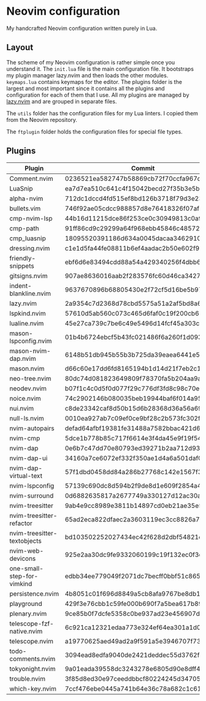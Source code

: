 # Neovim configuration

My handcrafted Neovim configuration written purely in Lua.

## Layout

The scheme of my Neovim configuration is rather simple once you understand it.
The `init.lua` file is the main configuration file. It bootstraps my plugin
manager lazy.nvim and then loads the other modules. `keymaps.lua` contains
keymaps for the editor. The plugins folder is the largest and most important
since it contains all the plugins and configuration for each of them that I use.
All my plugins are managed by [lazy.nvim](https://github.com/folke/lazy.nvim)
and are grouped in separate files.

The `utils` folder has the configuration files for my Lua linters. I copied them
from the Neovim repository.

The `ftplugin` folder holds the configuration files for special file types.

## Plugins

<!--plugin start-->

| Plugin                      | Commit                                   |
| --------------------------- | ---------------------------------------- |
| Comment.nvim                | 0236521ea582747b58869cb72f70ccfa967d2e89 |
| LuaSnip                     | ea7d7ea510c641c4f15042becd27f35b3e5b3c2b |
| alpha-nvim                  | 712dc1dccd4fd515ef8bd126b3718f79d3e23b0d |
| bullets.vim                 | 746f92ae05cdcc988857d8e76418326f07af9494 |
| cmp-nvim-lsp                | 44b16d11215dce86f253ce0c30949813c0a90765 |
| cmp-path                    | 91ff86cd9c29299a64f968ebb45846c485725f23 |
| cmp_luasnip                 | 18095520391186d634a0045dacaa346291096566 |
| dressing.nvim               | c1e1d5fa44fe08811b6ef4aadac2b50e602f9504 |
| friendly-snippets           | ebf6d6e83494cdd88a54a429340256f4dbb6a052 |
| gitsigns.nvim               | 907ae8636016aab2f283576fc60d46ca3427e579 |
| indent-blankline.nvim       | 9637670896b68805430e2f72cf5d16be5b97a22a |
| lazy.nvim                   | 2a9354c7d2368d78cbd5575a51a2af5bd8a6ad01 |
| lspkind.nvim                | 57610d5ab560c073c465d6faf0c19f200cb67e6e |
| lualine.nvim                | 45e27ca739c7be6c49e5496d14fcf45a303c3a63 |
| mason-lspconfig.nvim        | 01b4b6724ebcf5b43fc021486f6a260f1d09311e |
| mason-nvim-dap.nvim         | 6148b51db945b55b3b725da39eaea6441e59dff8 |
| mason.nvim                  | d66c60e17dd6fd8165194b1d14d21f7eb2c1697a |
| neo-tree.nvim               | 80dc74d081823649809f78370fa5b204aa9a853a |
| neodev.nvim                 | b07f1c4c0d5f0d077f29c776df3fd8c98c70e2f7 |
| noice.nvim                  | 74c2902146b080035beb19944baf6f014a954720 |
| nui.nvim                    | c8de23342caf8d50b15d6b28368d36a56a69d76f |
| null-ls.nvim                | 0010ea927ab7c09ef0ce9bf28c2b573fc302f5a7 |
| nvim-autopairs              | defad64afbf19381fe31488a7582bbac421d6e38 |
| nvim-cmp                    | 5dce1b778b85c717f6614e3f4da45e9f19f54435 |
| nvim-dap                    | 0e6b7c47dd70e80793ed39271b2aa712d9366dbc |
| nvim-dap-ui                 | 34160a7ce6072ef332f350ae1d4a6a501daf0159 |
| nvim-dap-virtual-text       | 57f1dbd0458dd84a286b27768c142e1567f3ce3b |
| nvim-lspconfig              | 57139c690dc8d594b2f9de8d1e609f2854a4fe45 |
| nvim-surround               | 0d6882635817a2677749a330127d12ac30a4f3c8 |
| nvim-treesitter             | 9ab4e9cc8989e3811b14897cd0eb21ae35e5541e |
| nvim-treesitter-refactor    | 65ad2eca822dfaec2a3603119ec3cc8826a7859e |
| nvim-treesitter-textobjects | bd103502252027434ec42f628d2dbf54821d4ce6 |
| nvim-web-devicons           | 925e2aa30dc9fe9332060199c19f132ec0f3d493 |
| one-small-step-for-vimkind  | edbb34ee779049f2071dc7becff0bbf51c865906 |
| persistence.nvim            | 4b8051c01f696d8849a5cb8afa9767be8db16e40 |
| playground                  | 429f3e76cbb1c59fe000b690f7a5bea617b890c0 |
| plenary.nvim                | 9ce85b0f7dcfe5358c0be937ad23e456907d410b |
| telescope-fzf-native.nvim   | 6c921ca12321edaa773e324ef64ea301a1d0da62 |
| telescope.nvim              | a19770625aed49ad2a9f591a5e3946707f7359f6 |
| todo-comments.nvim          | 3094ead8edfa9040de2421deddec55d3762f64d1 |
| tokyonight.nvim             | 9a01eada39558dc3243278e6805d90e8dff45dc0 |
| trouble.nvim                | 3f85d8ed30e97ceeddbbcf80224245d347053711 |
| which-key.nvim              | 7ccf476ebe0445a741b64e36c78a682c1c6118b7 |

<!--plugin end-->
